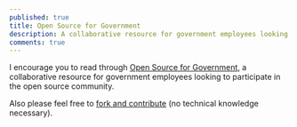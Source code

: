 ```yaml
---
published: true
title: Open Source for Government
description: A collaborative resource for government employees looking to participate in the open source community.
comments: true
---
```


I encourage you to read through [Open Source for Government](//ben.balter.com/open-source-for-government/), a collaborative resource for government employees looking to participate in the open source community. 

Also please feel free to [fork and contribute](https://github.com/benbalter/open-source-for-government) (no technical knowledge necessary).
